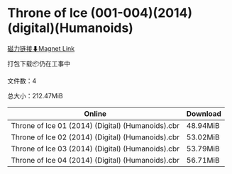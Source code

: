 # Throne of Ice (001-004)(2014)(digital)(Humanoids)

[磁力链接⬇Magnet Link](magnet:?xt=urn:btih:2fba16885344a3a7d842306ba006652ab3b3a929&dn=Throne%20of%20Ice%20%28001-004%29%282014%29%28digital%29%28Humanoids%29)

打包下载📦仍在工事中

文件数：4

总大小：212.47MiB

Online | Download
--- | ---
Throne of Ice 01 (2014) (Digital) (Humanoids).cbr | 48.94MiB
Throne of Ice 02 (2014) (Digital) (Humanoids).cbr | 53.02MiB
Throne of Ice 03 (2014) (Digital) (Humanoids).cbr | 53.79MiB
Throne of Ice 04 (2014) (Digital) (Humanoids).cbr | 56.71MiB